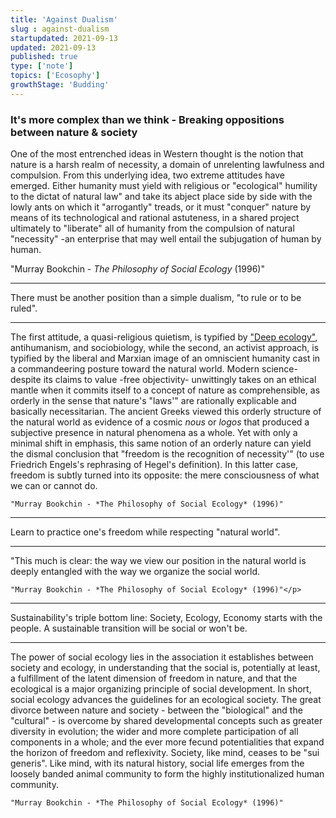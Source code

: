 ```yaml
---
title: 'Against Dualism'
slug : against-dualism
startupdated: 2021-09-13
updated: 2021-09-13
published: true
type: ['note']
topics: ['Ecosophy']
growthStage: 'Budding'
---
```


### It's more complex than we think - Breaking oppositions between nature & society 

<Draft />

One of the most entrenched ideas in Western thought is the notion that nature is a harsh realm of necessity, a domain of unrelenting lawfulness and compulsion. From this underlying idea, two extreme attitudes have emerged. Either humanity must yield with religious or "ecological" humility to the dictat of natural law" and take its abject place side by side with the lowly ants on which it "arrogantly" treads, or it must "conquer" nature by means of its technological and rational astuteness, in a shared project ultimately to "liberate" all of humanity from the compulsion of natural "necessity" -an enterprise that may well entail the subjugation of human by human.
	
"Murray Bookchin - *The Philosophy of Social Ecology* (1996)"

---

There must be another position than a simple dualism, "to rule or to be ruled".

---

The first attitude, a quasi-religious quietism, is typified by <a href="/deep-ecology">"Deep ecology"</a>, antihumanism, and sociobiology, while the second, an activist approach, is typified by the liberal and Marxian image of an omniscient humanity cast in a commandeering posture toward the natural world. Modern science-despite its claims to value -free objectivity- unwittingly takes on an ethical mantle when it commits itself to a concept of nature as comprehensible, as orderly in the sense that nature's "laws'" are rationally explicable and basically necessitarian. The ancient Greeks viewed this orderly structure of the natural world as evidence of a cosmic *nous* or *logos* that produced a subjective presence in natural phenomena as a whole. Yet with only a minimal shift in emphasis, this same notion of an orderly nature can yield the dismal conclusion that "freedom is the recognition of necessity'" (to use Friedrich Engels's rephrasing of Hegel's definition). In this latter case, freedom is subtly turned into its opposite: the mere consciousness of what we can or cannot do. 
	
	"Murray Bookchin - *The Philosophy of Social Ecology* (1996)"

---

Learn to practice one's freedom while respecting "natural world".

---

 "This much is clear: the way we view our position in the natural world is deeply entangled with the way we organize the social world.
	
	"Murray Bookchin - *The Philosophy of Social Ecology* (1996)"</p>

---

Sustainability's triple bottom line: Society, Ecology, Economy starts with the people. A sustainable transition will be social or won't be. 

---

The power of social ecology lies in the association it establishes between society and ecology, in understanding that the social is, potentially at least, a fulfillment of the latent dimension of freedom in nature, and that the ecological is a major organizing principle of social development. In short, social ecology advances the guidelines for an ecological society. The great divorce between nature and society - between the "biological" and the "cultural" - is overcome by shared developmental concepts such as greater diversity in evolution; the wider and more complete participation of all components in a whole; and the ever more fecund potentialities that expand the horizon of freedom and reflexivity. Society, like mind, ceases to be "sui generis". Like mind, with its natural history, social life emerges from the loosely banded animal community to form the highly institutionalized human community. 
	
	"Murray Bookchin - *The Philosophy of Social Ecology* (1996)"

